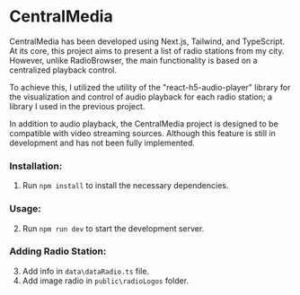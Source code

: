# CentralMedia

CentralMedia has been developed using Next.js, Tailwind, and TypeScript. At its core, this project aims to present a list of radio stations from my city. However, unlike RadioBrowser, the main functionality is based on a centralized playback control.

To achieve this, I utilized the utility of the "react-h5-audio-player" library for the visualization and control of audio playback for each radio station; a library I used in the previous project.

In addition to audio playback, the CentralMedia project is designed to be compatible with video streaming sources. Although this feature is still in development and has not been fully implemented.

### Installation:

1. Run `npm install` to install the necessary dependencies.

### Usage:

2. Run `npm run dev` to start the development server.

### Adding Radio Station:

3. Add info in `data\dataRadio.ts` file.
4. Add image radio in `public\radioLogos` folder.
